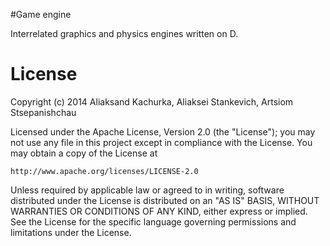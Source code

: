 #Game engine

Interrelated graphics and physics engines written on D.

# License 

Copyright (c) 2014 Aliaksand Kachurka, Aliaksei Stankevich, Artsiom Stsepanishchau

Licensed under the Apache License, Version 2.0 (the "License");
you may not use any file in this project except in compliance with the License.
You may obtain a copy of the License at

    http://www.apache.org/licenses/LICENSE-2.0

Unless required by applicable law or agreed to in writing, software
distributed under the License is distributed on an "AS IS" BASIS,
WITHOUT WARRANTIES OR CONDITIONS OF ANY KIND, either express or implied.
See the License for the specific language governing permissions and
limitations under the License.

